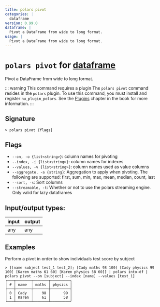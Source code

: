 ```yaml
---
title: polars pivot
categories: |
  dataframe
version: 0.99.0
dataframe: |
  Pivot a DataFrame from wide to long format.
usage: |
  Pivot a DataFrame from wide to long format.
---
```

<!-- This file is automatically generated. Please edit the command in https://github.com/nushell/nushell instead. -->

# `polars pivot` for [dataframe](/commands/categories/dataframe.md)

<div class='command-title'>Pivot a DataFrame from wide to long format.</div>

::: warning This command requires a plugin
The `polars pivot` command resides in the `polars` plugin.
To use this command, you must install and register `nu_plugin_polars`.
See the [Plugins](/book/plugins.html) chapter in the book for more information.
:::

## Signature

```> polars pivot {flags} ```

## Flags

 -  `--on, -o {list<string>}`: column names for pivoting
 -  `--index, -i {list<string>}`: column names for indexes
 -  `--values, -v {list<string>}`: column names used as value columns
 -  `--aggregate, -a {string}`: Aggregation to apply when pivoting. The following are supported: first, sum, min, max, mean, median, count, last
 -  `--sort, -s`: Sort columns
 -  `--streamable, -t`: Whether or not to use the polars streaming engine. Only valid for lazy dataframes


## Input/output types:

| input | output |
| ----- | ------ |
| any   | any    |

## Examples

Perform a pivot in order to show individuals test score by subject
```nu
> [[name subject test_1 test_2]; [Cady maths 98 100] [Cady physics 99 100] [Karen maths 61 60] [Karen physics 58 60]] | polars into-df |  polars pivot --on [subject] --index [name] --values [test_1]
╭───┬───────┬───────┬─────────╮
│ # │ name  │ maths │ physics │
├───┼───────┼───────┼─────────┤
│ 0 │ Cady  │    98 │      99 │
│ 1 │ Karen │    61 │      58 │
╰───┴───────┴───────┴─────────╯

```
